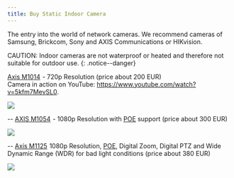 ```yaml
---
title: Buy Static Indoor Camera
---
```

The entry into the world of network cameras. We recommend cameras of Samsung, Brickcom, Sony and AXIS Communications or HIKvision.  

CAUTION: Indoor cameras are not waterproof or heated and therefore not suitable for outdoor use.
{: .notice--danger} 

<a target= "_blank" rel="nofollow" href="http://www.amazon.de/gp/offer-listing/B008MQUTIW/ref=as_li_tl?ie=UTF8&camp=1638&creative=6742&creativeASIN=B008MQUTIW&linkCode=am2&tag=httpwwwdatarh-21">Axis M1014</a><img src="http://ir-de.amazon-adsystem.com/e/ir?t=httpwwwdatarh-21&l=am2&o=3&a=B008MQUTIW" width="1" height="1" border="0" alt="" style="border:none !important; margin:0px !important;" /> - 720p Resolution (price about 200 EUR)  
Camera in action on YouTube: <a target= "_blank" href="https://www.youtube.com/watch?v=5kfm7MevSL0">https://www.youtube.com/watch?v=5kfm7MevSL0</a>.

<a target= "_blank" rel="nofollow" href="http://www.amazon.de/gp/offer-listing/B008MQUTIW/ref=as_li_tl?ie=UTF8&camp=1638&creative=6742&creativeASIN=B008MQUTIW&linkCode=am2&tag=httpwwwdatarh-21"><img border="0" src="http://ws-eu.amazon-adsystem.com/widgets/q?_encoding=UTF8&ASIN=B008MQUTIW&Format=_SL250_&ID=AsinImage&MarketPlace=DE&ServiceVersion=20070822&WS=1&tag=httpwwwdatarh-21" ></a><img src="http://ir-de.amazon-adsystem.com/e/ir?t=httpwwwdatarh-21&l=am2&o=3&a=B008MQUTIW" width="1" height="1" border="0" alt="" style="border:none !important; margin:0px !important;" />

--
<a target= "_blank" rel="nofollow" href="http://www.amazon.de/gp/offer-listing/B003OSJ9B6/ref=as_li_tl?ie=UTF8&camp=1638&creative=6742&creativeASIN=B003OSJ9B6&linkCode=am2&tag=httpwwwdatarh-21">AXIS M1054</a><img src="http://ir-de.amazon-adsystem.com/e/ir?t=httpwwwdatarh-21&l=am2&o=3&a=B003OSJ9B6" width="1" height="1" border="0" alt="" style="border:none !important; margin:0px !important;" /> - 1080p Resolution with [POE](../wiki/poe_en.html) support (price about 300 EUR)  

<a target= "_blank" rel="nofollow" href="http://www.amazon.de/gp/offer-listing/B003OSJ9B6/ref=as_li_tl?ie=UTF8&camp=1638&creative=6742&creativeASIN=B003OSJ9B6&linkCode=am2&tag=httpwwwdatarh-21"><img border="0" src="http://ws-eu.amazon-adsystem.com/widgets/q?_encoding=UTF8&ASIN=B003OSJ9B6&Format=_SL250_&ID=AsinImage&MarketPlace=DE&ServiceVersion=20070822&WS=1&tag=httpwwwdatarh-21" ></a><img src="http://ir-de.amazon-adsystem.com/e/ir?t=httpwwwdatarh-21&l=am2&o=3&a=B003OSJ9B6" width="1" height="1" border="0" alt="" style="border:none !important; margin:0px !important;" />

--
<a target= "_blank" rel="nofollow" href="http://www.amazon.de/gp/offer-listing/B01175GHQC/ref=as_li_tl?ie=UTF8&camp=1638&creative=6742&creativeASIN=B01175GHQC&linkCode=am2&tag=httpwwwdatarh-21">Axis M1125</a><img src="http://ir-de.amazon-adsystem.com/e/ir?t=httpwwwdatarh-21&l=am2&o=3&a=B01175GHQC" width="1" height="1" border="0" alt="" style="border:none !important; margin:0px !important;" /> 1080p Resolution, [POE](../wiki/poe_en.html), Digital Zoom, Digital PTZ and Wide Dynamic Range (WDR) for bad light conditions (price about 380 EUR)  

<a target= "_blank" rel="nofollow" href="http://www.amazon.de/gp/offer-listing/B01175GHQC/ref=as_li_tl?ie=UTF8&camp=1638&creative=6742&creativeASIN=B01175GHQC&linkCode=am2&tag=httpwwwdatarh-21"><img border="0" src="http://ws-eu.amazon-adsystem.com/widgets/q?_encoding=UTF8&ASIN=B01175GHQC&Format=_SL250_&ID=AsinImage&MarketPlace=DE&ServiceVersion=20070822&WS=1&tag=httpwwwdatarh-21" ></a><img src="http://ir-de.amazon-adsystem.com/e/ir?t=httpwwwdatarh-21&l=am2&o=3&a=B01175GHQC" width="1" height="1" border="0" alt="" style="border:none !important; margin:0px !important;" />

